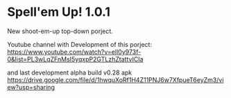 # Spell'em Up! 1.0.1
New shoot-em-up top-down porject.

Youtube channel with Development of this porject:
https://www.youtube.com/watch?v=eIl0y973f-0&list=PL3wLqZFnMsI5yqxpP2GTLzhZtattvICIa

and last development alpha build v0.28 apk
https://drive.google.com/file/d/1hwquXoRf1H4Z11PNJ6w7XfpueT6eyZm3/view?usp=sharing
